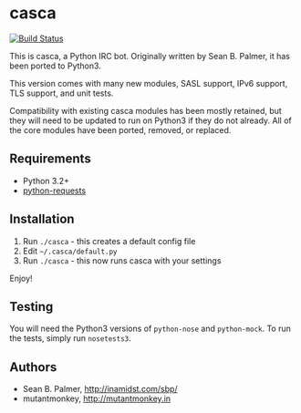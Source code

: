 # casca
[![Build Status](https://travis-ci.org/mutantmonkey/casca.png?branch=master)](https://travis-ci.org/mutantmonkey/casca)

This is casca, a Python IRC bot. Originally written by Sean B. Palmer, it has
been ported to Python3.

This version comes with many new modules, SASL support, IPv6 support, TLS support, and unit
tests.

Compatibility with existing casca modules has been mostly retained, but they
will need to be updated to run on Python3 if they do not already. All of the
core modules have been ported, removed, or replaced.

## Requirements
* Python 3.2+
* [python-requests](http://docs.python-requests.org/en/latest/)

## Installation
1. Run `./casca` - this creates a default config file
2. Edit `~/.casca/default.py`
3. Run `./casca` - this now runs casca with your settings

Enjoy!

## Testing
You will need the Python3 versions of `python-nose` and `python-mock`. To run
the tests, simply run `nosetests3`.

## Authors
* Sean B. Palmer, http://inamidst.com/sbp/
* mutantmonkey, http://mutantmonkey.in
